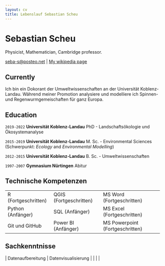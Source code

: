 ```yaml
---
layout: cv
title: Lebenslauf Sebastian Scheu
---
```

# Sebastian Scheu
Physicist, Mathematician, Cambridge professor.

<div id="webaddress">
<a href="seba-s@posteo.net">seba-s@posteo.net</a> |
<a href="http://en.wikipedia.org/wiki/Isaac_Newton">My wikipedia page</a>
</div>


## Currently

Ich bin ein Dokorant der Umweltwissenschaften an der Universität Koblenz-Landau. Während meiner Promotion analysiere und modelliere ich Spinnen- und
Regenwurmgemeischaften für ganz Europa.


## Education

`2019-2022`
__Universität Koblenz-Landau__ PhD - Landschaftsökologie und Ökosystemanalyse

`2015-2019`
__Universität Koblenz-Landau__ M. Sc. - Environmental Sciences (Schwerpunkt: *Ecology* and *Environmental Modelling*)

`2012-2015`
__Universität Koblenz-Landau__ B. Sc. - Umweltwissenschaften

`1997-2007`
__Gymnasium Nürtingen__ Abitur


## Technische Kompetenzen

|                     |                        |                                  |
| ------------------- | ---------------------- | -------------------------------- |
| R (Fortgeschritten) | QGIS (Fortgeschritten) | MS Word (Fortgeschritten)        |
| Python (Anfänger)   | SQL (Anfänger)         | MS Excel (Fortgeschritten)       |
|  Git und GitHub     | Power BI (Anfänger)    | MS Powerpoint (Fortgeschritten)  |


## Sachkenntnisse


| Datenaufbereitung | Datenvisualisierung | 
| | |

<!-- ### Footer

Last updated: May 2013 -->


